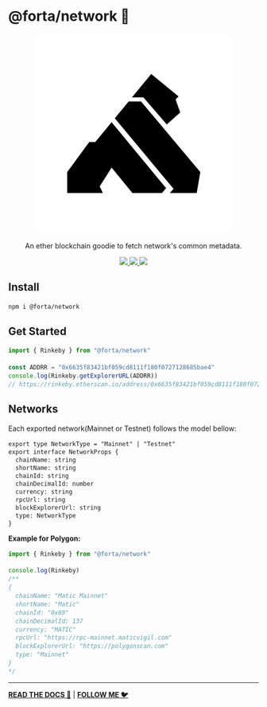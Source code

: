 # @forta/network 🦍

<p align="center">
  <img src="https://raw.githubusercontent.com/D3Portillo/usemetamask/master/assets/logo.png">
</p>

<p align="center">An ether blockchain goodie to fetch network's common metadata.</p>

<p align="center">
  <a
    href="https://www.npmjs.com/package/@forta/network"
  >
    <img src="https://badgen.net/npm/v/@forta/network" />
  </a>
  <a
    href="https://bundlephobia.com/result?p=@forta/network"
  >
    <img src="https://badgen.net/bundlephobia/minzip/@forta/network" />
  </a>
  <a
    href="https://github.com/D3Portillo/forta/blob/master/LICENSE"
  >
    <img src="https://badgen.net/npm/license/@forta/network" />
  </a>
</p>

## Install

```bash
npm i @forta/network
```

## Get Started

```js
import { Rinkeby } from "@forta/network"

const ADDRR = "0x6635f83421bf059cd8111f180f0727128685bae4"
console.log(Rinkeby.getExplorerURL(ADDRR))
// https://rinkeby.etherscan.io/address/0x6635f83421bf059cd8111f180f0727128685bae4
```

## Networks

Each exported network(Mainnet or Testnet) follows the model bellow:

```
export type NetworkType = "Mainnet" | "Testnet"
export interface NetworkProps {
  chainName: string
  shortName: string
  chainId: string
  chainDecimalId: number
  currency: string
  rpcUrl: string
  blockExplorerUrl: string
  type: NetworkType
}
```

**Example for Polygon:**

```js
import { Rinkeby } from "@forta/network"

console.log(Rinkeby)
/**
{
  chainName: "Matic Mainnet"
  shortName: "Matic"
  chainId: "0x89"
  chainDecimalId: 137
  currency: "MATIC"
  rpcUrl: "https://rpc-mainnet.maticvigil.com"
  blockExplorerUrl: "https://polygonscan.com"
  type: "Mainnet"
}
*/
```

---

**[READ THE DOCS 🌟](https://forta.vercel.app/network)** | **[FOLLOW ME 🐦](https://twitter.com/d3portillo)**
